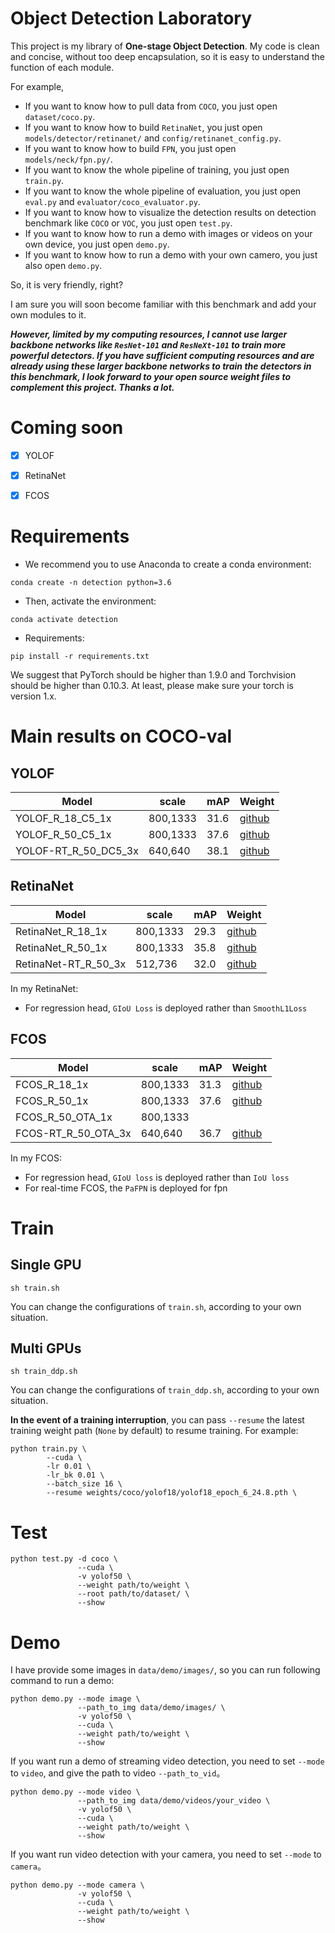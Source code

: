 # Object Detection Laboratory
This project is my library of **One-stage Object Detection**.
My code is clean and concise, without too deep encapsulation, 
so it is easy to understand the function of each module.

For example, 

- If you want to know how to pull data from `COCO`, you just open `dataset/coco.py`.
- If you want to know how to build `RetinaNet`, you just open `models/detector/retinanet/` and `config/retinanet_config.py`.
- If you want to know how to build `FPN`, you just open `models/neck/fpn.py/`.
- If you want to know the whole pipeline of training, you just open `train.py`.
- If you want to know the whole pipeline of evaluation, you just open `eval.py` and `evaluator/coco_evaluator.py`.
- If you want to know how to visualize the detection results on detection benchmark like `COCO` or `VOC`, you just open `test.py`.
- If you want to know how to run a demo with images or videos on your own device, you just open `demo.py`.
- If you want to know how to run a demo with your own camero, you just also open `demo.py`.

So, it is very friendly, right?

I am sure you will soon become familiar with this benchmark and add your own modules to it.

***However, limited by my computing resources, I cannot use larger backbone networks like `ResNet-101` 
and `ResNeXt-101` to train more powerful detectors. If you have sufficient computing resources and are already using these larger backbone 
networks to train the detectors in this benchmark, I look forward to your open source 
weight files to complement this project. Thanks a lot.***

# Coming soon
- [x] YOLOF
- [x] RetinaNet
- [x] FCOS


# Requirements
- We recommend you to use Anaconda to create a conda environment:
```Shell
conda create -n detection python=3.6
```

- Then, activate the environment:
```Shell
conda activate detection
```

- Requirements:
```Shell
pip install -r requirements.txt 
```

We suggest that PyTorch should be higher than 1.9.0 and Torchvision should be higher than 0.10.3. 
At least, please make sure your torch is version 1.x.

# Main results on COCO-val
## YOLOF

| Model                          |  scale     |   mAP   | Weight|
|--------------------------------|------------|---------|-------|
| YOLOF_R_18_C5_1x               |  800,1333  |   31.6  | [github](https://github.com/yjh0410/DetLAB/releases/download/object-detection-benchmark-weight/yolof_r18_C5_1x_31.6.pth) |
| YOLOF_R_50_C5_1x               |  800,1333  |   37.6  | [github](https://github.com/yjh0410/DetLAB/releases/download/object-detection-benchmark-weight/yolof_r50_C5_1x_37.6.pth) |
| YOLOF-RT_R_50_DC5_3x           |  640,640   |   38.1  | [github](https://github.com/yjh0410/DetLAB/releases/download/object-detection-benchmark-weight/yolof-rt_r50_DC5_1x_38.1.pth) |

## RetinaNet
| Model                          |  scale     |   mAP   | Weight|
|--------------------------------|------------|---------|-------|
| RetinaNet_R_18_1x              |  800,1333  |   29.3  | [github](https://github.com/yjh0410/DetLAB/releases/download/object-detection-benchmark-weight/retinanet_r18_1x_29.3.pth) |
| RetinaNet_R_50_1x              |  800,1333  |   35.8  | [github](https://github.com/yjh0410/DetLAB/releases/download/object-detection-benchmark-weight/retinanet_r50_1x_35.8.pth) |
| RetinaNet-RT_R_50_3x           |  512,736   |   32.0  | [github](https://github.com/yjh0410/DetLAB/releases/download/object-detection-benchmark-weight/retinanet-rt_r50_3x_32.0.pth) |

In my RetinaNet:
- For regression head, `GIoU Loss` is deployed rather than `SmoothL1Loss`

## FCOS
| Model                          |  scale     |   mAP   | Weight|
|--------------------------------|------------|---------|-------|
| FCOS_R_18_1x                   |  800,1333  |  31.3   | [github](https://github.com/yjh0410/DetLAB/releases/download/object-detection-benchmark-weight/fcos_r18_1x_31.3.pth) |
| FCOS_R_50_1x                   |  800,1333  |  37.6   | [github](https://github.com/yjh0410/DetLAB/releases/download/object-detection-benchmark-weight/fcos_r50_1x_37.6.pth) |
| FCOS_R_50_OTA_1x               |  800,1333  |         |       |
| FCOS-RT_R_50_OTA_3x            |  640,640   |  36.7   | [github](https://github.com/yjh0410/DetLAB/releases/download/object-detection-benchmark-weight/fcos-rt-ota_r50_3x_36.7.pth) |

In my FCOS:
- For regression head, `GIoU loss` is deployed rather than `IoU loss`
- For real-time FCOS, the `PaFPN` is deployed for fpn

# Train
## Single GPU
```Shell
sh train.sh
```

You can change the configurations of `train.sh`, according to your own situation.

## Multi GPUs
```Shell
sh train_ddp.sh
```

You can change the configurations of `train_ddp.sh`, according to your own situation.


**In the event of a training interruption**, you can pass `--resume` the latest training
weight path (`None` by default) to resume training. For example:

```Shell
python train.py \
        --cuda \
        -lr 0.01 \
        -lr_bk 0.01 \
        --batch_size 16 \
        --resume weights/coco/yolof18/yolof18_epoch_6_24.8.pth \
```

# Test
```Shell
python test.py -d coco \
               --cuda \
               -v yolof50 \
               --weight path/to/weight \
               --root path/to/dataset/ \
               --show
```

# Demo
I have provide some images in `data/demo/images/`, so you can run following command to run a demo:

```Shell
python demo.py --mode image \
               --path_to_img data/demo/images/ \
               -v yolof50 \
               --cuda \
               --weight path/to/weight \
               --show
```

If you want run a demo of streaming video detection, you need to set `--mode` to `video`, and give the path to video `--path_to_vid`。

```Shell
python demo.py --mode video \
               --path_to_img data/demo/videos/your_video \
               -v yolof50 \
               --cuda \
               --weight path/to/weight \
               --show
```

If you want run video detection with your camera, you need to set `--mode` to `camera`。

```Shell
python demo.py --mode camera \
               -v yolof50 \
               --cuda \
               --weight path/to/weight \
               --show
```
